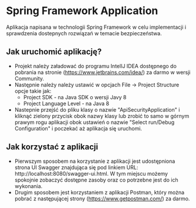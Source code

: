 # Spring Framework Application

Aplikacja napisana w technologii Spring Framework w celu implementacji i sprawdzenia dostepnych rozwiązań w temacie bezpieczeństwa.

## Jak uruchomić aplikację?

* Projekt należy załadować do programu IntelIJ IDEA dostępnego do pobrania na stronie (https://www.jetbrains.com/idea/) za darmo w wersji Community.
* Następnie należy należy ustawić w opcjach File -> Project Structure opcje takie jak:
    * Project SDK - na Java SDK o wersji Javy 8
    * Project Language Level - na Java 8
* Nastepnie przejść do pliku klasy o nazwie "ApiSecurityApplication" i kliknąć zielony przycisk obok nazwy klasy lub zrobić to samo w górnym prawym rogu aplikacji obok ustawień o nazwie "Select run/Debug Configuration" i poczekać aż aplikacja się uruchomi.

## Jak korzystać z aplikacji

* Pierwszym sposobem na korzystanie z aplikacji jest udostępniona strona UI Swagger znajdująca się pod linkiem URL: http://localhost:8080/swagger-ui.html. W tym miejscu możemy spokojnie zobaczyć dostępne zasoby oraz co potrzebne jest do ich wykonania.
* Drugim sposobem jest korzystaniem z aplikacji Postman, który można pobrać z następującej strony (https://www.getpostman.com/) za darmo.